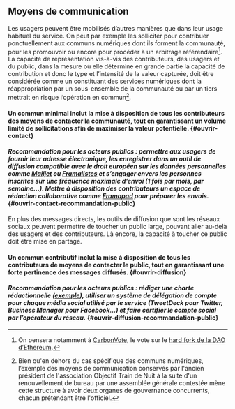 ## Moyens de communication

Les usagers peuvent être mobilisés d’autres manières que dans leur usage habituel du service. On peut par exemple les solliciter pour contribuer ponctuellement aux communs numériques dont ils forment la communauté, pour les promouvoir ou encore pour procéder à un arbitrage référendaire[^19]. La capacité de représentation vis-à-vis des contributeurs, des usagers et du public, dans la mesure où elle détermine en grande partie la capacité de contribution et donc le type et l’intensité de la valeur capturée, doit être considérée comme un constituant des services numériques dont la réappropriation par un sous-ensemble de la communauté ou par un tiers mettrait en risque l’opération en commun[^20].

#### Un commun minimal inclut la mise à disposition de tous les contributeurs des moyens de contacter la communauté, tout en garantissant un volume limité de sollicitations afin de maximiser la valeur potentielle. {#ouvrir-contact}

#### _Recommandation pour les acteurs publics : permettre aux usagers de fournir leur adresse électronique, les enregistrer dans un outil de diffusion compatible avec le droit européen sur les données personnelles comme [Mailjet](https://www.mailjet.com) ou [Framalistes](https://framalistes.org) et s’engager envers les personnes inscrites sur une fréquence maximale d’envoi (1 fois par mois, par semaine…). Mettre à disposition des contributeurs un espace de rédaction collaborative comme [Framapad](https://framapad.org) pour préparer les envois._ {#ouvrir-contact-recommandation-public}

En plus des messages directs, les outils de diffusion que sont les réseaux sociaux peuvent permettre de toucher un public large, pouvant aller au-delà des usagers et des contributeurs. Là encore, la capacité à toucher ce public doit être mise en partage.

#### Un commun contributif inclut la mise à disposition de tous les contributeurs de moyens de contacter le public, tout en garantissant une forte pertinence des messages diffusés. {#ouvrir-diffusion}

#### _Recommandation pour les acteurs publics : rédiger une charte rédactionnelle ([exemple](https://github.com/betagouv/aides-jeunes/wiki/Notre-ton)), utiliser un système de délégation de compte pour chaque média social utilisé par le service (TweetDeck pour Twitter, Business Manager pour Facebook…) et faire certifier le compte social par l’opérateur du réseau._ {#ouvrir-diffusion-recommandation-public}

[^19]: On pensera notamment à [CarbonVote](http://v1.carbonvote.com), le vote sur le [hard fork de la DAO d’Ethereum](https://www.ethereum-france.com/le-hard-fork-the-dao-aura-bien-lieu-mode-demploi/).

[^20]: Bien qu'en dehors du cas spécifique des communs numériques, l’exemple des moyens de communication conservés par l'ancien président de l'association Objectif Train de Nuit à la suite d'un renouvellement de bureau par une assemblée générale contestée mène cette structure à avoir deux organes de gouvernance concurrents, chacun prétendant être l'officiel.
